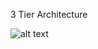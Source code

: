 3 Tier Architecture

![alt text](https://github.com/lovemasta41/kpmg-challenge/first_challenge/Images/3TA.jpg)